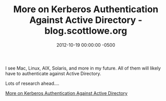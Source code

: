 ﻿---
title:  More on Kerberos Authentication Against Active Directory - blog.scottlowe.org
date:   2012-10-19 00:00:00 -0500
categories: IT
---

I see Mac, Linux, AIX, Solaris, and more in my future. All of them will likely have to authenticate against Active Directory.

Lots of research ahead....

<a href="http://blog.scottlowe.org/2006/08/21/more-on-kerberos-authentication-against-active-directory/">More on Kerberos Authentication Against Active Directory</a>
